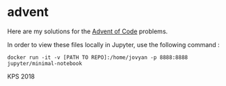 # advent

Here are my solutions for the [Advent of Code](http://adventofcode.com) problems.

In order to view these files locally in Jupyter, use the following command : 

```
docker run -it -v [PATH TO REPO]:/home/jovyan -p 8888:8888 jupyter/minimal-notebook
```

KPS 2018